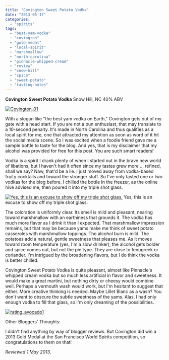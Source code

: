```yaml
---
title: "Covington Sweet Potato Vodka"
date: "2013-05-17"
categories:
  - "spirits"
tags:
  - "best-yam-vodka"
  - "covington"
  - "gold-medal"
  - "local-spirit"
  - "marshmallow"
  - "north-carolina"
  - "pinnacle-whipped-cream"
  - "review"
  - "snow-hill"
  - "spice"
  - "sweet-potato"
  - "tasting-notes"
---
```


**Covington Sweet Potato Vodka** Snow Hill, NC 40% ABV

[![Covington_01](http://s3.amazonaws.com/thegourmez-wpmedia/2013/05/Covington_01-332x500.jpg)](http://www.thegourmez.com/2013/05/covington-sweet-potato-vodka/covington_01/)

With a slogan like "the best yam vodka on Earth," Covington gets out of my gate with a head start. If you are not a pun enthusiast, that may translate to a 10-second penalty. It's made in North Carolina and thus qualifies as a local spirit for me, one that attracted my attention as soon as word of it hit the social media scene. So I was excited when a foodie friend gave me a sample bottle to taste for the blog. And yes, that is my disclaimer that my alcohol was provided for free for this post. You are such smart readers!

Vodka is a spirit I drank plenty of when I started out in the brave new world of libations, but I haven't had it often since my tastes grew more … refined, shall we say? Naw, that'd be a lie. I just moved away from vodka-based fruity cocktails and toward the stronger stuff. So I've only tasted one or two vodkas for the blog before. I chilled the bottle in the freezer, as the online hive advised me, then poured it into my triple shot glass.




<div class="caption">

[![Yes, this is an excuse to show off my triple shot glass.](http://s3.amazonaws.com/thegourmez-wpmedia/2013/05/Covington_2-332x500.jpg)](http://www.thegourmez.com/2013/05/covington-sweet-potato-vodka/covington_2/) Yes, this is an excuse to show off my triple shot glass.</div>


The coloration is uniformly clear. Its smell is mild and pleasant, nearing toward marshmallow with an earthiness that grounds it. The vodka has much more flavor as I drink it than I expected. That marshmallow impression remains, but that may be because yams make me think of sweet potato casseroles with marshmallow toppings. The alcohol burn is mild. The potatoes add a natural, gentle sweetness that pleases me. As it moves toward room temperature (yes, I'm a slow drinker), the alcohol gets bolder and spice comes out, but not the pie type. They are close to fenugreek or coriander. I'm intrigued by the broadening flavors, but I do think the vodka is better chilled.

Covington Sweet Potato Vodka is quite pleasant, almost like Pinnacle's whipped cream vodka but so much less artificial in flavor and sweetness. It would make a great martini, but nothing dirty or cheesy would combine well. Perhaps a vermouth wash would work, but I'm hesitant to suggest that either. More creative thinking is needed. Maybe Lillet Blanc as a wash? You don't want to obscure the subtle sweetness of the yams. Alas, I had only enough vodka to fill that glass, so I'm only dreaming of the possibilities.

[![rating_avocado1](http://s3.amazonaws.com/thegourmez-wpmedia/2009/02/rating_avocado1.gif)](http://www.thegourmez.com/2009/02/restaurant-review-nanas-durham/rating_avocado1/)

Other Bloggers' Thoughts:

I didn't find anything by way of blogger reviews. But Covington did win a 2013 Gold Medal at the San Francisco World Spirits competition, so congratulations to them on that!

_Reviewed 1 May 2013._
